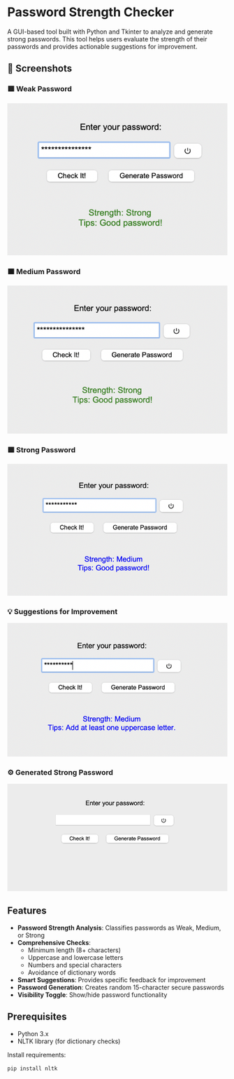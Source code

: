 # Password Strength Checker

A GUI-based tool built with Python and Tkinter to analyze and generate strong passwords. This tool helps users evaluate the strength of their passwords and provides actionable suggestions for improvement.

## 🔐 Screenshots

### 🟥 Weak Password
![Weak Password](p1.png)

### 🟧 Medium Password
![Medium Password](p2.png)

### 🟩 Strong Password
![Strong Password](p3.png)

### 💡 Suggestions for Improvement
![Suggestions](p4.png)

### ⚙️ Generated Strong Password
![Generated Password](p5.png)

## Features
- **Password Strength Analysis**: Classifies passwords as Weak, Medium, or Strong
- **Comprehensive Checks**:
  - Minimum length (8+ characters)
  - Uppercase and lowercase letters
  - Numbers and special characters
  - Avoidance of dictionary words
- **Smart Suggestions**: Provides specific feedback for improvement
- **Password Generation**: Creates random 15-character secure passwords
- **Visibility Toggle**: Show/hide password functionality

## Prerequisites
- Python 3.x
- NLTK library (for dictionary checks)

Install requirements:
```bash
pip install nltk
